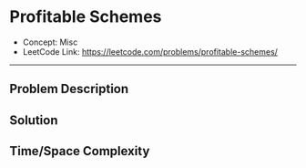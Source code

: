# Profitable Schemes

- Concept: Misc
- LeetCode Link: https://leetcode.com/problems/profitable-schemes/

---

## Problem Description

## Solution

## Time/Space Complexity

